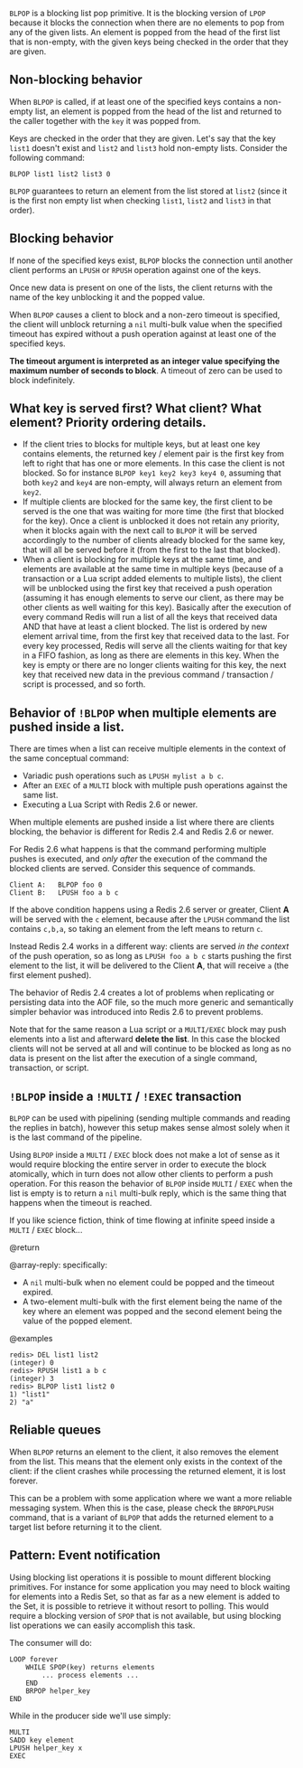`BLPOP` is a blocking list pop primitive. It is the blocking version of `LPOP`
because it blocks the connection when there are no elements to pop from any of
the given lists. An element is popped from the head of the first list that is
non-empty, with the given keys being checked in the order that they are given.

## Non-blocking behavior

When `BLPOP` is called, if at least one of the specified keys contains a
non-empty list, an element is popped from the head of the list and returned to
the caller together with the `key` it was popped from.

Keys are checked in the order that they are given. Let's say that the key
`list1` doesn't exist and `list2` and `list3` hold non-empty lists. Consider the
following command:

```
BLPOP list1 list2 list3 0
```

`BLPOP` guarantees to return an element from the list stored at `list2` (since
it is the first non empty list when checking `list1`, `list2` and `list3` in
that order).

## Blocking behavior

If none of the specified keys exist, `BLPOP` blocks the connection until another
client performs an `LPUSH` or `RPUSH` operation against one of the keys.

Once new data is present on one of the lists, the client returns with the name
of the key unblocking it and the popped value.

When `BLPOP` causes a client to block and a non-zero timeout is specified, the
client will unblock returning a `nil` multi-bulk value when the specified
timeout has expired without a push operation against at least one of the
specified keys.

**The timeout argument is interpreted as an integer value specifying the maximum
number of seconds to block**. A timeout of zero can be used to block
indefinitely.

## What key is served first? What client? What element? Priority ordering details.

- If the client tries to blocks for multiple keys, but at least one key contains
  elements, the returned key / element pair is the first key from left to right
  that has one or more elements. In this case the client is not blocked. So for
  instance `BLPOP key1 key2 key3 key4 0`, assuming that both `key2` and `key4`
  are non-empty, will always return an element from `key2`.
- If multiple clients are blocked for the same key, the first client to be
  served is the one that was waiting for more time (the first that blocked for
  the key). Once a client is unblocked it does not retain any priority, when it
  blocks again with the next call to `BLPOP` it will be served accordingly to
  the number of clients already blocked for the same key, that will all be
  served before it (from the first to the last that blocked).
- When a client is blocking for multiple keys at the same time, and elements are
  available at the same time in multiple keys (because of a transaction or a Lua
  script added elements to multiple lists), the client will be unblocked using
  the first key that received a push operation (assuming it has enough elements
  to serve our client, as there may be other clients as well waiting for this
  key). Basically after the execution of every command Redis will run a list of
  all the keys that received data AND that have at least a client blocked. The
  list is ordered by new element arrival time, from the first key that received
  data to the last. For every key processed, Redis will serve all the clients
  waiting for that key in a FIFO fashion, as long as there are elements in this
  key. When the key is empty or there are no longer clients waiting for this
  key, the next key that received new data in the previous command / transaction
  / script is processed, and so forth.

## Behavior of `!BLPOP` when multiple elements are pushed inside a list.

There are times when a list can receive multiple elements in the context of the
same conceptual command:

- Variadic push operations such as `LPUSH mylist a b c`.
- After an `EXEC` of a `MULTI` block with multiple push operations against the
  same list.
- Executing a Lua Script with Redis 2.6 or newer.

When multiple elements are pushed inside a list where there are clients
blocking, the behavior is different for Redis 2.4 and Redis 2.6 or newer.

For Redis 2.6 what happens is that the command performing multiple pushes is
executed, and _only after_ the execution of the command the blocked clients are
served. Consider this sequence of commands.

    Client A:   BLPOP foo 0
    Client B:   LPUSH foo a b c

If the above condition happens using a Redis 2.6 server or greater, Client **A**
will be served with the `c` element, because after the `LPUSH` command the list
contains `c,b,a`, so taking an element from the left means to return `c`.

Instead Redis 2.4 works in a different way: clients are served _in the context_
of the push operation, so as long as `LPUSH foo a b c` starts pushing the first
element to the list, it will be delivered to the Client **A**, that will receive
`a` (the first element pushed).

The behavior of Redis 2.4 creates a lot of problems when replicating or
persisting data into the AOF file, so the much more generic and semantically
simpler behavior was introduced into Redis 2.6 to prevent problems.

Note that for the same reason a Lua script or a `MULTI/EXEC` block may push
elements into a list and afterward **delete the list**. In this case the blocked
clients will not be served at all and will continue to be blocked as long as no
data is present on the list after the execution of a single command,
transaction, or script.

## `!BLPOP` inside a `!MULTI` / `!EXEC` transaction

`BLPOP` can be used with pipelining (sending multiple commands and reading the
replies in batch), however this setup makes sense almost solely when it is the
last command of the pipeline.

Using `BLPOP` inside a `MULTI` / `EXEC` block does not make a lot of sense as it
would require blocking the entire server in order to execute the block
atomically, which in turn does not allow other clients to perform a push
operation. For this reason the behavior of `BLPOP` inside `MULTI` / `EXEC` when
the list is empty is to return a `nil` multi-bulk reply, which is the same thing
that happens when the timeout is reached.

If you like science fiction, think of time flowing at infinite speed inside a
`MULTI` / `EXEC` block...

@return

@array-reply: specifically:

- A `nil` multi-bulk when no element could be popped and the timeout expired.
- A two-element multi-bulk with the first element being the name of the key
  where an element was popped and the second element being the value of the
  popped element.

@examples

```
redis> DEL list1 list2
(integer) 0
redis> RPUSH list1 a b c
(integer) 3
redis> BLPOP list1 list2 0
1) "list1"
2) "a"
```

## Reliable queues

When `BLPOP` returns an element to the client, it also removes the element from
the list. This means that the element only exists in the context of the client:
if the client crashes while processing the returned element, it is lost forever.

This can be a problem with some application where we want a more reliable
messaging system. When this is the case, please check the `BRPOPLPUSH` command,
that is a variant of `BLPOP` that adds the returned element to a target list
before returning it to the client.

## Pattern: Event notification

Using blocking list operations it is possible to mount different blocking
primitives. For instance for some application you may need to block waiting for
elements into a Redis Set, so that as far as a new element is added to the Set,
it is possible to retrieve it without resort to polling. This would require a
blocking version of `SPOP` that is not available, but using blocking list
operations we can easily accomplish this task.

The consumer will do:

```
LOOP forever
    WHILE SPOP(key) returns elements
        ... process elements ...
    END
    BRPOP helper_key
END
```

While in the producer side we'll use simply:

```
MULTI
SADD key element
LPUSH helper_key x
EXEC
```
